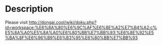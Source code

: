 # Description
Please visit http://dongai.cool/wiki/doku.php?id=workspace:%E6%8A%80%E6%9C%AF%E6%8E%A2%E7%B4%A2:c%E5%8A%A0%E5%8A%A0%E6%80%BB%E7%BB%93:%E6%8E%92%E5%BA%8F%E6%96%B9%E6%B3%95%E6%80%BB%E7%BB%93
